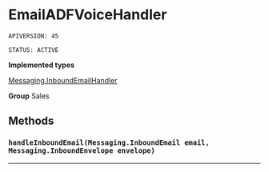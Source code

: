 # EmailADFVoiceHandler

`APIVERSION: 45`

`STATUS: ACTIVE`



**Implemented types**

[Messaging.InboundEmailHandler](Messaging.InboundEmailHandler)


**Group** Sales

## Methods
### `handleInboundEmail(Messaging.InboundEmail email, Messaging.InboundEnvelope envelope)`
---
